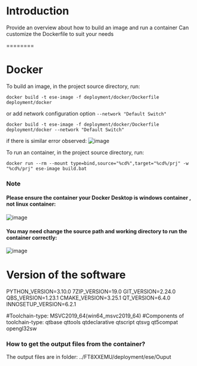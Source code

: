 # Introduction
Provide an overview about how to build an image and run a container
Can customize the Dockerfile to suit your needs

========

# Docker

To build an image, in the project source directory, run:

```
docker build -t ese-image -f deployment/docker/Dockerfile deployment/docker
```
or add network configuration option `--network "Default Switch"` 
```
docker build -t ese-image -f deployment/docker/Dockerfile deployment/docker --network "Default Switch"  
```  
if there is similar error observed: 
![image](https://user-images.githubusercontent.com/13127756/210039572-d51f58bb-8187-413b-af83-7ad4d556d76c.png)


To run an container, in the project source directory, run:

```
docker run --rm --mount type=bind,source="%cd%",target="%cd%/prj" -w "%cd%/prj" ese-image build.bat
```

### Note
#### Please ensure the container your Docker Desktop is windows container , not linux container:  

![image](https://user-images.githubusercontent.com/13127756/210039718-79e71338-e981-4b69-ae28-f8e8047efc95.png)

#### You may need change the source path and working directory to run the container correctly: 

![image](https://user-images.githubusercontent.com/13127756/210046859-a5c4d20f-a91d-40fd-a985-a92de95e3cf3.png)


# Version of the software
PYTHON_VERSION=3.10.0
7ZIP_VERSION=19.0
GIT_VERSION=2.24.0
QBS_VERSION=1.23.1
CMAKE_VERSION=3.25.1
QT_VERSION=6.4.0
INNOSETUP_VERSION=6.2.1

#Toolchain-type:
MSVC2019_64(win64_msvc2019_64)
#Components of toolchain-type: 
qtbase qttools qtdeclarative qtscript qtsvg qt5compat opengl32sw

### How to get the output files from the container?  
The output files are in folder: ../FT8XXEMU/deployment/ese/Ouput
